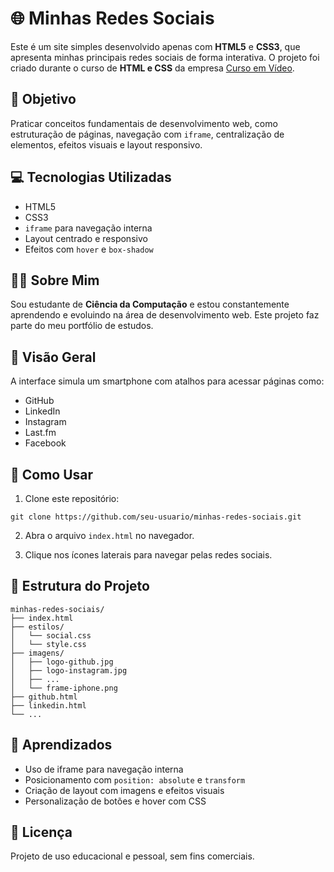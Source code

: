 # 🌐 Minhas Redes Sociais

Este é um site simples desenvolvido apenas com **HTML5** e **CSS3**, que apresenta minhas principais redes sociais de forma interativa. O projeto foi criado durante o curso de **HTML e CSS** da empresa [Curso em Vídeo](https://www.cursoemvideo.com/).

## 🎯 Objetivo

Praticar conceitos fundamentais de desenvolvimento web, como estruturação de páginas, navegação com `iframe`, centralização de elementos, efeitos visuais e layout responsivo.

## 💻 Tecnologias Utilizadas

- HTML5  
- CSS3  
- `iframe` para navegação interna  
- Layout centrado e responsivo  
- Efeitos com `hover` e `box-shadow`

## 🧑‍🎓 Sobre Mim

Sou estudante de **Ciência da Computação** e estou constantemente aprendendo e evoluindo na área de desenvolvimento web. Este projeto faz parte do meu portfólio de estudos.

## 📸 Visão Geral

A interface simula um smartphone com atalhos para acessar páginas como:

- GitHub  
- LinkedIn  
- Instagram  
- Last.fm  
- Facebook

## 🚀 Como Usar

1. Clone este repositório:
```
git clone https://github.com/seu-usuario/minhas-redes-sociais.git
```
2. Abra o arquivo `index.html` no navegador.

3. Clique nos ícones laterais para navegar pelas redes sociais.

## 📁 Estrutura do Projeto
```
minhas-redes-sociais/
├── index.html
├── estilos/
│   └── social.css
│   └── style.css
├── imagens/
│   ├── logo-github.jpg
│   ├── logo-instagram.jpg
│   ├── ...
│   └── frame-iphone.png
├── github.html
├── linkedin.html
└── ...
```

## 🧠 Aprendizados

* Uso de iframe para navegação interna
* Posicionamento com `position: absolute` e `transform`
* Criação de layout com imagens e efeitos visuais
* Personalização de botões e hover com CSS

## 📌 Licença
Projeto de uso educacional e pessoal, sem fins comerciais.
